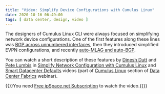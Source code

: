 ```yaml
---
title: "Video: Simplify Device Configurations with Cumulus Linux"
date: 2020-10-16 06:49:00
tags: [ data center, design, video ]
---
```

The designers of Cumulus Linux CLI were always focused on simplifying network device configurations. One of the first features along these lines was [BGP across unnumbered interfaces](https://blog.ipspace.net/2015/02/bgp-configuration-made-simple-with.html), then they introduced simplified EVPN configurations, and recently [auto-MLAG and auto-BGP](https://blog.ipspace.net/2019/10/auto-mlag-and-auto-bgp-in-cumulus-linux.html).

You can watch a short description of these features by [Dinesh Dutt](https://www.ipspace.net/Author:Dinesh_Dutt) and [Pete Lumbis](https://www.ipspace.net/Author:Pete_Lumbis) in [Simplify Network Configuration with Cumulus Linux](https://my.ipspace.net/bin/get/DCFabric/M83%20-%20Simplify%20Network%20Configuration%20with%20Cumulus%20Linux.mp4?doccode=DCFabric) and [Smart Datacenter Defaults](https://my.ipspace.net/bin/get/DCFabric/M83A%20-%20Smart%20Datacenter%20Defaults.mp4?doccode=DCFabric) videos (part of [Cumulus Linux](https://my.ipspace.net/bin/list?id=DCFabric#CUMULUS) section of [Data Center Fabrics](https://www.ipspace.net/Data_Center_Fabrics) webinar).

{{<note info>}}You need [Free ipSpace.net Subscription](https://www.ipspace.net/Subscription/Free) to watch the video.{{</note>}}
